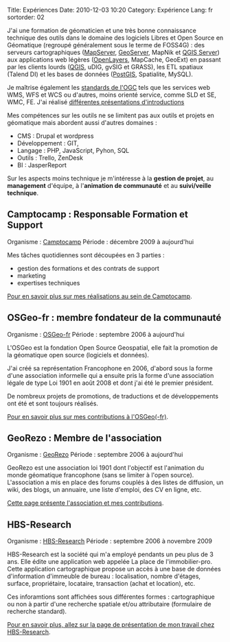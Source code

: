 Title: Expériences
Date: 2010-12-03 10:20
Category: Expérience
Lang: fr
sortorder: 02

J'ai une formation de géomaticien et une très bonne connaissance technique des 
outils dans le domaine des logiciels Libres et Open Source en Géomatique 
(regroupé généralement sous le terme de FOSS4G) : des serveurs cartographiques 
([MapServer](http://mapsever.org), [GeoServer](http://geoserver.org), MapNik et 
[QGIS Server](http://qgis.org)) aux applications web légères 
([OpenLayers](http://openlayers.org), MapCache, GeoExt) en passant par les 
clients lourds ([QGIS](http://qgis.org), uDIG, gvSIG et GRASS), les ETL spatiaux 
(Talend DI) et les bases de données ([PostGIS](http://postgis.net), Spatialite, 
MySQL).

Je maîtrise également les [standards de l'OGC](http://opengeospatial.org/) tels 
que les services web WMS, WFS et WCS ou d'autres, moins orienté service, comme 
SLD et SE, WMC, FE. J'ai réalisé [différentes présentations d'introductions](publications.html)

Mes compétences sur les outils ne se limitent pas aux outils et projets en 
géomatique mais abordent aussi d'autres domaines :

* CMS : Drupal et wordpress
* Développement : GIT, 
* Langage : PHP, JavaScript, Pyhon, SQL
* Outils : Trello, ZenDesk
* BI : JasperReport

Sur les aspects moins technique je m'intéresse à la **gestion de projet**, au 
**management** d'équipe, à l'**animation de communauté** et au **suivi/veille 
technique**.

## Camptocamp : Responsable Formation et Support

Organisme : [Camptocamp](http://camptocamp.com)
Période : décembre 2009 à aujourd'hui

Mes tâches quotidiennes sont découpées en 3 parties :

* gestion des formations et des contrats de support
* marketing
* expertises techniques

[Pour en savoir plus sur mes réalisations au sein de Camptocamp](camptocamp.html).

## OSGeo-fr : membre fondateur de la communauté

Organisme : [OSGeo-fr](http://osgeo.asso.fr)
Période : septembre 2006 à aujourd'hui

L'OSGeo est la fondation Open Source Geospatial, elle fait la promotion de la 
géomatique open source (logiciels et données). 

J'ai créé sa représentation Francophone en 2006, d'abord sous la forme d'une 
association informelle qui a ensuite pris la forme d'une association légale de 
type Loi 1901 en août 2008 et dont j'ai été le premier président.

De nombreux projets de promotions, de traductions et de développements ont été 
et sont toujours réalisés.

[Pour en savoir plus sur mes contributions à l'OSGeo(-fr)](osgeo.html). 

## GeoRezo : Membre de l'association

Organisme : [GeoRezo](http://georezo.net)
Période : septembre 2006 à aujourd'hui

GeoRezo est une association loi 1901 dont l'objectif est l'animation du monde 
géomatique francophone (sans se limiter à l'open source). L'association a mis 
en place des forums couplés à des listes de diffusion, un wiki, des blogs, un 
annuaire, une liste d'emploi, des CV en ligne, etc.

[Cette page présente l'association et mes contributions](georezo.html). 

## HBS-Research

Organisme : [HBS-Research](http://hbs-research.fr)
Période : septembre 2006 à novembre 2009

HBS-Research est la société qui m'a employé pendants un peu plus de 3 ans. Elle 
édite une application web appelée La place de l'immobilier-pro. Cette 
application cartographique propose un accès à une base de données d'information 
d'immeuble de bureau : localisation, nombre d'étages, surface, propriétaire, locataire, 
transaction (achat et location), etc. 

Ces inforamtions sont affichées sous différentes formes : cartographique ou 
non à partir d'une recherche spatiale et/ou attributaire (formulaire de 
recherche standard).

[Pour en savoir plus, allez sur la page de présentation de mon travail chez 
HBS-Research](hbs-research.html).
